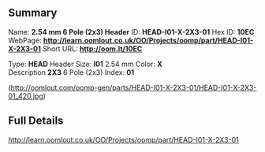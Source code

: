 

 ## Summary
Name: __2.54 mm 6 Pole (2x3) Header__
ID: __HEAD-I01-X-2X3-01__
Hex ID: __10EC__
WebPage: __http://learn.oomlout.co.uk/OO/Projects/oomp/part/HEAD-I01-X-2X3-01__
Short URL: __http://oom.lt/10EC__

Type: __HEAD__ Header 
Size: __I01__ 2.54 mm 
Color: __X__  
Description __2X3__ 6 Pole (2x3) 
Index: __01__


(http://oomlout.com/oomp-gen/parts/HEAD-I01-X-2X3-01/HEAD-I01-X-2X3-01_420.jpg)


 ## Full Details
 http://learn.oomlout.co.uk/OO/Projects/oomp/part/HEAD-I01-X-2X3-01














